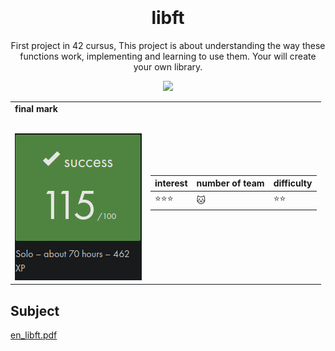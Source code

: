 <h1 align="center">
   <b font size="15" face="arial" ><br><br>libft</font></b></h1>
   <p align="center">
  First project in 42 cursus, This project is about understanding the way these functions work, implementing and learning to use them. 
  Your will create your own library.
 <p align="center">
  <img src="https://img.shields.io/badge/c-007ACC?style=for-the-badge&logo=c&logoColor=white">

  <table  align="center">
<td>
 <b face="arial" >final mark<br><br></font></b></p>
 <img src="https://github.com/xibaochat/libft/blob/master/libft_final_mark.png">
 

</td>

<td>

| interest                     | number of team          | difficulty                      |
| ---------------------------- | ----------              | ----------                      |
|    :star::star::star: | :cat: |  :star::star: |

</td>
</tr>
</table>


## Subject
[en_libft.pdf](https://github.com/xibaochat/libft/blob/master/en_libft.pdf)
